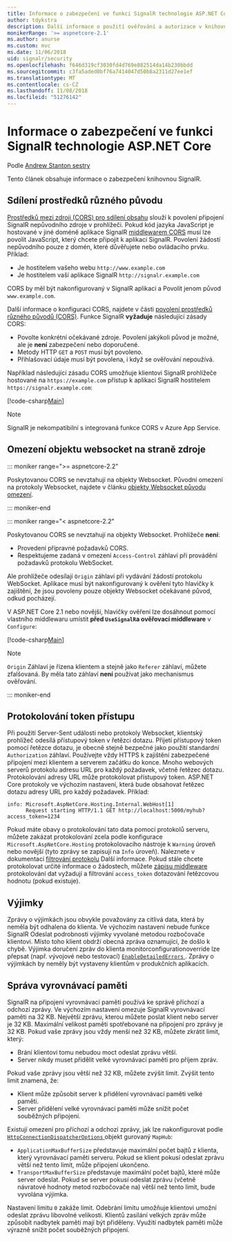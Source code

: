 ```yaml
---
title: Informace o zabezpečení ve funkci SignalR technologie ASP.NET Core
author: tdykstra
description: Další informace o použití ověřování a autorizace v knihovně SignalR technologie ASP.NET Core.
monikerRange: '>= aspnetcore-2.1'
ms.author: anurse
ms.custom: mvc
ms.date: 11/06/2018
uid: signalr/security
ms.openlocfilehash: f646d319cf3030fd4d769e882514da14b230bbdd
ms.sourcegitcommit: c3fa5aded0bf76a7414047d50b8a2311d27ee1ef
ms.translationtype: MT
ms.contentlocale: cs-CZ
ms.lasthandoff: 11/08/2018
ms.locfileid: "51276142"
---
```

# <a name="security-considerations-in-aspnet-core-signalr"></a>Informace o zabezpečení ve funkci SignalR technologie ASP.NET Core

Podle [Andrew Stanton sestry](https://twitter.com/anurse)

Tento článek obsahuje informace o zabezpečení knihovnou SignalR.

## <a name="cross-origin-resource-sharing"></a>Sdílení prostředků různého původu

[Prostředků mezi zdroji (CORS) pro sdílení obsahu](https://www.w3.org/TR/cors/) slouží k povolení připojení SignalR nepůvodního zdroje v prohlížeči. Pokud kód jazyka JavaScript je hostované v jiné doméně aplikace SignalR [middlewarem CORS](xref:security/cors) musí lze povolit JavaScript, který chcete připojit k aplikaci SignalR. Povolení žádostí nepůvodního pouze z domén, které důvěřujete nebo ovládacího prvku. Příklad:

* Je hostitelem vašeho webu `http://www.example.com`
* Je hostitelem vaší aplikace SignalR `http://signalr.example.com`

CORS by měl být nakonfigurovaný v SignalR aplikaci a Povolit jenom původ `www.example.com`.

Další informace o konfiguraci CORS, najdete v části [povolení prostředků různého původů (CORS)](xref:security/cors). Funkce SignalR **vyžaduje** následující zásady CORS:

* Povolte konkrétní očekávané zdroje. Povolení jakýkoli původ je možné, ale je **není** zabezpečení nebo doporučené.
* Metody HTTP `GET` a `POST` musí být povoleno.
* Přihlašovací údaje musí být povolena, i když se ověřování nepoužívá.

Například následující zásadu CORS umožňuje klientovi SignalR prohlížeče hostované na `https://example.com` přístup k aplikaci SignalR hostitelem `https://signalr.example.com`:

[!code-csharp[Main](security/sample/Startup.cs?name=snippet1)]

> [!NOTE]
> SignalR je nekompatibilní s integrovaná funkce CORS v Azure App Service.

## <a name="websocket-origin-restriction"></a>Omezení objektu websocket na straně zdroje

::: moniker range=">= aspnetcore-2.2"

Poskytovanou CORS se nevztahují na objekty Websocket. Původní omezení na protokoly Websocket, najdete v článku [objekty Websocket původu omezení](xref:fundamentals/websockets#websocket-origin-restriction).

::: moniker-end

::: moniker range="< aspnetcore-2.2"

Poskytovanou CORS se nevztahují na objekty Websocket. Prohlížeče **není**:

* Provedení přípravné požadavků CORS.
* Respektujeme zadaná v omezení `Access-Control` záhlaví při provádění požadavků protokolu WebSocket.

Ale prohlížeče odesílají `Origin` záhlaví při vydávání žádostí protokolu WebSocket. Aplikace musí být nakonfigurovaný k ověření tyto hlavičky k zajištění, že jsou povoleny pouze objekty Websocket očekávané původ, odkud pocházejí.

V ASP.NET Core 2.1 nebo novější, hlavičky ověření lze dosáhnout pomocí vlastního middlewaru umístit **před `UseSignalR`a ověřovací middleware** v `Configure`:

[!code-csharp[Main](security/sample/Startup.cs?name=snippet2)]

> [!NOTE]
> `Origin` Záhlaví je řízena klientem a stejně jako `Referer` záhlaví, můžete zfalšovaná. By měla tato záhlaví **není** používat jako mechanismus ověřování.

::: moniker-end

## <a name="access-token-logging"></a>Protokolování token přístupu

Při použití Server-Sent události nebo protokoly Websocket, klientský prohlížeč odesílá přístupový token v řetězci dotazu. Přijetí přístupový token pomocí řetězce dotazu, je obecně stejně bezpečné jako použití standardní `Authorization` záhlaví. Používejte vždy HTTPS k zajištění zabezpečené připojení mezi klientem a serverem začátku do konce. Mnoho webových serverů protokolu adresu URL pro každý požadavek, včetně řetězec dotazu. Protokolování adresy URL může protokolovat přístupový token. ASP.NET Core protokoly ve výchozím nastavení, která bude obsahovat řetězec dotazu adresy URL pro každý požadavek. Příklad:

```
info: Microsoft.AspNetCore.Hosting.Internal.WebHost[1]
      Request starting HTTP/1.1 GET http://localhost:5000/myhub?access_token=1234
```

Pokud máte obavy o protokolování tato data pomocí protokolů serveru, můžete zakázat protokolování zcela podle konfigurace `Microsoft.AspNetCore.Hosting` protokolovacího nástroje k `Warning` úroveň nebo novější (tyto zprávy se zapisují na `Info` úroveň). Naleznete v dokumentaci [filtrování protokolu](xref:fundamentals/logging/index#log-filtering) Další informace. Pokud stále chcete protokolovat určité informace o žádostech, můžete [zápisu middleware](xref:fundamentals/middleware/index#write-middleware) protokolování dat vyžadují a filtrování `access_token` dotazování řetězcovou hodnotu (pokud existuje).

## <a name="exceptions"></a>Výjimky

Zprávy o výjimkách jsou obvykle považovány za citlivá data, která by neměla být odhalena do klienta. Ve výchozím nastavení nebude funkce SignalR Odeslat podrobnosti výjimky vyvolané metodou rozbočovače klientovi. Místo toho klient obdrží obecná zpráva oznamující, že došlo k chybě. Výjimka doručení zpráv do klienta monitorconfigurationoverride lze přepsat (např. vývojové nebo testovací) [ `EnableDetailedErrors` ](xref:signalr/configuration#configure-server-options). Zprávy o výjimkách by neměly být vystaveny klientům v produkčních aplikacích.

## <a name="buffer-management"></a>Správa vyrovnávací paměti

SignalR na připojení vyrovnávací paměti používá ke správě příchozí a odchozí zprávy. Ve výchozím nastavení omezuje SignalR vyrovnávací paměti na 32 KB. Největší zprávu, kterou můžete poslat klient nebo server je 32 KB. Maximální velikost paměti spotřebované na připojení pro zprávy je 32 KB. Pokud vaše zprávy jsou vždy menší než 32 KB, můžete zkrátit limit, který:

* Brání klientovi tomu nebudou moct odeslat zprávu větší.
* Server nikdy muset přidělit velké vyrovnávací paměti pro příjem zpráv.

Pokud vaše zprávy jsou větší než 32 KB, můžete zvýšit limit. Zvýšit tento limit znamená, že:

* Klient může způsobit server k přidělení vyrovnávací paměti velké paměti.
* Server přidělení velké vyrovnávací paměti může snížit počet souběžných připojení.

Existují omezení pro příchozí a odchozí zprávy, jak lze nakonfigurovat podle [ `HttpConnectionDispatcherOptions` ](xref:signalr/configuration#configure-server-options) objekt gurovaný `MapHub`:

* `ApplicationMaxBufferSize` představuje maximální počet bajtů z klienta, který vyrovnávací paměti serveru. Pokud se klient pokusí odeslat zprávu větší než tento limit, může připojení ukončeno.
* `TransportMaxBufferSize` představuje maximální počet bajtů, které může server odeslat. Pokud se server pokusí odeslat zprávu (včetně návratové hodnoty metod rozbočovače na) větší než tento limit, bude vyvolána výjimka.

Nastavení limitu `0` zakáže limit. Odebrání limitu umožňuje klientovi umožní odeslat zprávu libovolné velikosti. Klientů zasílání velkých zpráv může způsobit nadbytek paměti mají být přiděleny. Využití nadbytek paměti může výrazně snížit počet souběžných připojení.
